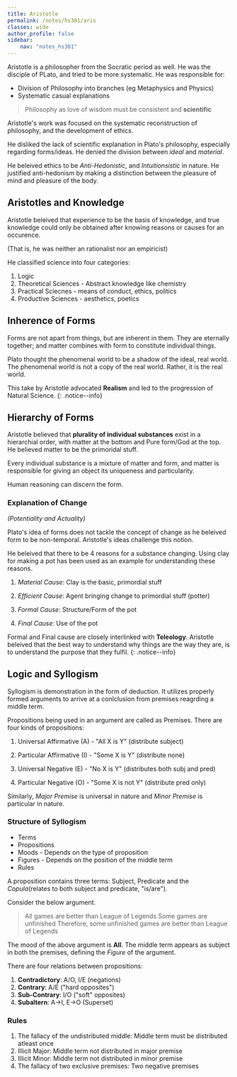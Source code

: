 ```yaml
---
title: Aristotle
permalink: /notes/hs301/aris
classes: wide
author_profile: false
sidebar:
    nav: "notes_hs301"
---
```


Aristotle is a philosopher from the Socratic period as well. He was the disciple of PLato, and tried to be more systematic. He was responsible for:

- Division of Philosophy into branches (eg Metaphysics and Physics)
- Systematic casual explanations

> Philosophy as love of wisdom must be consistent and **scientific**

Aristotle's work was focused on the systematic reconstruction of philosophy, and the development of ethics.

He disliked the lack of scientific explanation in Plato's philosophy, especially regarding forms/ideas. He denied the division between *ideal* and *material*.

He beleived ethics to be *Anti-Hedonistic*, and *Intuitionsistic* in nature. He justified anti-hedonism by making a distinction between the pleasure of mind and pleasure of the body.
 




## Aristotles and Knowledge

Aristotle beleived that experience to be the basis of knowledge, and true knowledge could only be obtained after knowing reasons or causes for an occurence. 

(That is, he was neither an rationalist nor an empiricist) 

<!-- Metaphysics smth -->

He classified science into four categories:

1. Logic
2. Theoretical Sciences - Abstract knowledge like chemistry
3. Practical Sciecnes - means of conduct, ethics, politics
4. Productive Sciences - aesthetics, poetics 




## Inherence of Forms

Forms are not apart from things, but are inherent in them. They are eternally together; and matter combines with form to constitute individual things.

Plato thought the phenomenal world to be a shadow of the ideal, real world. The phenomenal world is not a copy of the real world. Rather, it is the real world.

This take by Aristotle advocated **Realism** and led to the progression of Natural Science.
{: .notice--info}
 




## Hierarchy of Forms

Aristotle believed that **plurality of individual substances** exist in a hierarchial order, with matter at the bottom and Pure form/God at the top. He believed matter to be the primoridal stuff.

Every individual substance is a mixture of matter and form, and matter is responsible for giving an object its uniqueness and particularity.

Human reasoning can discern the form.

### Explanation of Change

*(Potentiality and Actuality)*

Plato's idea of forms does not tackle the concept of change as he beleived form to be non-temporal. Aristotle's ideas challenge this notion.

He beleived that there to be 4 reasons for a substance changing. Using clay for making a pot has been used as an example for understanding these reasons.

1. *Material Cause*: Clay is the basic, primordial stuff
2. *Efficient Cause*: Agent bringing change to primordial stuff (potter)

3. *Formal Cause*: Structure/Form of the pot 
4. *Final Cause*: Use of the pot


Formal and Final cause are closely interlinked with **Teleology**. Aristotle beleived that the best way to understand why things are the way they are, is to understand the purpose that they fulfil.
{: .notice--info}







## Logic and Syllogism

Syllogism is demonstration in the form of deduction. It utilizes properly formed arguments to arrive at a conlclusion from premises reagrding a middle term.

Propositions being used in an argument are called as Premises. There are four kinds of propositions:

1. Universal Affirmative (A) - "All X is Y" (distribute subject)
2. Particular Affirmative (I) - "Some X is Y" (distribute none)

3. Universal Negative (E) - "No X is Y" (distributes both subj and pred)
4. Particular Negative (O) - "Some X is not Y" (distribute pred only)

Similarly, *Major Premise* is universal in nature and *Minor Premise* is particular in nature.


### Structure of Syllogism

- Terms
- Propositions
- Moods - Depends on the type of proposition
- Figures - Depends on the position of the middle term
- Rules

A proposition contains three terms: Subject, Predicate and the *Copula*(relates to both subject and predicate, "is/are").

Consider the below argument.

> All games are better than League of Legends
> Some games are unfinished
> Therefore, some unfinished games are better than League of Legends

The mood of the above argument is **AII**. The middle term appears as subject in both the premises, defining the *Figure* of the argument.

There are four relations between propositions:

1. **Contradictory**: A/O, I/E (negations)
2. **Contrary**: A/E ("hard opposites")
3. **Sub-Contrary**: I/O ("soft" opposites)
4. **Subaltern**: A$\to$I, E$\to$O (Superset)


### Rules

1. The fallacy of the undistributed middle: Middle term must be distributed atleast once
2. Illicit Major: Middle term not distributed in major premise
3. Illicit Minor: Middle term not distributed in minor premise
4. The fallacy of two exclusive premises: Two negative premises